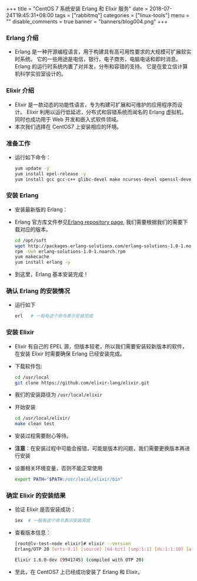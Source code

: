 +++
title = "CentOS 7 系统安装 Erlang 和 Elixir 服务"
date = 2018-07-24T19:45:31+08:00
tags = ["rabbitmq"]
categories = ["linux-tools"]
menu = ""
disable_comments = true
banner = "banners/blog004.png"
+++

### Erlang 介绍
- Erlang 是一种开源编程语言，用于构建具有高可用性要求的大规模可扩展软实时系统。 它的一些用途是电信，银行，电子商务，电脑电话和即时消息。 Erlang 的运行时系统内置了对并发，分布和容错的支持。 它是在爱立信计算机科学实验室设计的。

### Elixir 介绍
- Elixir 是一款动态的功能性语言，专为构建可扩展和可维护的应用程序而设计。 Elixir 利用以运行低延迟，分布式和容错系统而闻名的 Erlang 虚拟机，同时也成功用于 Web 开发和嵌入式软件领域。
- 本次我们选择在 CentOS7 上安装相应的环境。

### 准备工作
- 运行如下命令：
  
    ```bash
    yum update -y
    yum install epel-release -y
    yum install gcc gcc-c++ glibc-devel make ncurses-devel openssl-devel autoconf git wget wxBase.x86_64
    ```

### 安装 Erlang
- 安装最新版的 Erlang：
- Erlang 官方库文件参见[Erlang repository page](https://packages.erlang-solutions.com/erlang/), 我们需要根据我们的需要下载对应的版本。
  
    ```bash
    cd /opt/soft
    wget http://packages.erlang-solutions.com/erlang-solutions-1.0-1.noarch.rpm
    rpm -Uvh erlang-solutions-1.0-1.noarch.rpm
    yum makecache
    yum install erlang -y
    ```

- 到这里，Erlang 基本安装完成！

### 确认 Erlang 的安装情况
- 运行如下
  
    ```bash
    erl   # 一般有这个命令表示安装完成
    ```

### 安装 Elixir
- Elixir 有自己的 EPEL 源，但版本较老，所以我们需要安装较新版本的软件，在安装 Elixir 时需要确保 Erlang 已经安装完成。
- 下载软件包:
  
    ```bash
    cd /usr/local
    git clone https://github.com/elixir-lang/elixir.git
    ```
- 我们的安装路径为 `/usr/local/elixir`

- 开始安装
  
    ```bash
    cd /usr/local/elixir/
    make clean test
    ```
- 安装过程需要耐心等待。

- **注意**：在安装过程中可能会报错，可能是版本的问题，我们需要更换版本再进行安装

- 设置相关环境变量，否则不能正常使用
  
    ```bash
    export PATH="$PATH:/usr/local/elixir/bin"
    ```

### 确定 Elixir 的安装结果
- 验证 Elixir 是否安装成功：

    ```bash
    iex  # 一般有这个命令表示安装完成
    ```

- 查看版本信息：
  
    ```bash
    [root@lv-test-node elixir]# elixir --version
    Erlang/OTP 20 [erts-9.1] [source] [64-bit] [smp:1:1] [ds:1:1:10] [async-threads:10] [hipe] [kernel-poll:false]
    
    Elixir 1.6.0-dev (9941745) (compiled with OTP 20)
    ```

- 至此，在 CentOS7 上已经成功安装了 Erlang 和 Elixir。

